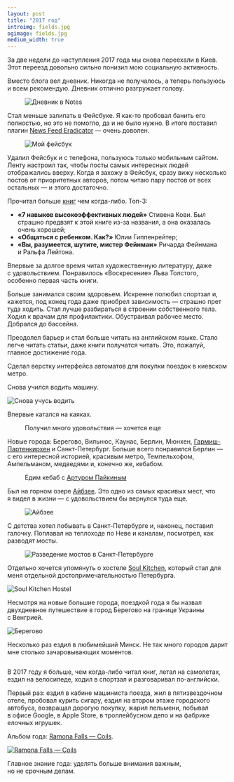 ```yaml
---
layout: post
title: "2017 год"
introimg: fields.jpg
ogimage: fields.jpg
medium_width: true
---
```


<p class="lead">За две недели до наступления 2017 года мы снова переехали в Киев. Этот переезд довольно сильно понизил мою социальную активность.</p>

<!-- more -->

Вместо блога вел дневник. Никогда не получалось, а теперь пользуюсь и всем рекомендую. Дневник отлично разгружает голову.

<figure class="figure figure--screenshot">
  <img src="/i/2017-summary/diary.png" alt="Дневник в Notes">
</figure>

Стал меньше залипать в Фейсбуке. Я как-то пробовал банить его полностью, но это не помогло, да и не было нужно. В итоге поставил плагин [News Feed Eradicator](https://chrome.google.com/webstore/detail/news-feed-eradicator-for/fjcldmjmjhkklehbacihaiopjklihlgg) — очень доволен.

<figure class="figure figure--screenshot">
  <img src="/i/2017-summary/facebook.png" alt="Мой фейсбук">
</figure>

Удалил Фейсбук и с телефона, пользуюсь только мобильным сайтом. Ленту настроил так, чтобы посты самых интересных людей отображались вверху. Когда я захожу в Фейсбук, сразу вижу несколько постов от приоритетных авторов, потом читаю пару постов от всех остальных — и этого достаточно.

Прочитал больше [книг](/lists/books/) чем когда-либо. Топ-3:

- **«7 навыков высокоэффективных людей»** Стивена Кови. Был страшно предвзят к этой книге из-за названия, а она оказалась очень хорошей;
- **«Общаться с ребенком. Как?»** Юлии Гиппенрейтер;
- **«Вы, разумеется, шутите, мистер Фейнман»** Ричарда Фейнмана и Ральфа Лейтона.

Впервые за долгое время читал художественную литературу, даже с удовольствием. Понравилось «Воскресение» Льва Толстого, особенно первая часть книги.

Больше занимался своим здоровьем. Искренне полюбил спортзал и, кажется, под конец года даже приобрел зависимость — страшно прет туда ходить. Стал лучше разбираться в строении собственного тела. Ходил к врачам для профилактики. Обустраивал рабочее место. Добрался до бассейна.

Преодолел барьер и стал больше читать на английском языке. Стало легче читать статьи, даже книги получатся читать. Это, пожалуй, главное достижение года.<!--  С удовольствием читал [Wait But Why](https://waitbutwhy.com). -->

Сделал верстку интерфейса автоматов для покупки поездок в киевском метро.

<!-- ![Киев](/i/2017-summary/train.jpg) -->

Снова учился водить машину.

![Снова учусь водить](/i/2017-summary/vw.jpg)

Впервые катался на каяках.

<figure>
  <img src="/i/2017-summary/kayak.jpg" alt="">
  <figcaption>Получил много удовольствия — хочется еще</figcaption>
</figure>

Новые города: Берегово, Вильнюс, Каунас, Берлин, Мюнхен, [Гармиш-Партенкирхен](https://ru.wikipedia.org/wiki/%D0%93%D0%B0%D1%80%D0%BC%D0%B8%D1%88-%D0%9F%D0%B0%D1%80%D1%82%D0%B5%D0%BD%D0%BA%D0%B8%D1%80%D1%85%D0%B5%D0%BD) и Санкт-Петербург. Больше всего понравился Берлин — с его интересной историей, красивым метро, Темпельхофом, Ампельманом, медведями и, конечно же, кебабом.

<figure>
  <img src="/i/2017-summary/berlin-arturi.jpg" alt="">
  <figcaption>Едим кебаб с <a href="http://arturpaikin.com">Артуром Пайкиным</a></figcaption>
</figure>

Был на горном озере [Айбзее](https://en.wikipedia.org/wiki/Eibsee). Это одно из самых красивых мест, что я видел в жизни — с удовольствием бы вернулся туда еще.

<figure class="figure--wide">
  <img src="/i/2017-summary/eibsee.jpg" alt="Айбзее">
</figure>

С детства хотел побывать в Санкт-Петербурге и, наконец, поставил галочку. Поплавал на теплоходе по Неве и каналам, посмотрел, как разводят мосты.

<figure>
  <img src="/i/2017-summary/bridge.jpg" alt="Разведение мостов в Санкт-Петербурге">
</figure>

Отдельно хочется упомянуть о хостеле [Soul Kitchen](http://www.soulkitchenhostel.com/ru/), который стал для меня отдельной достопримечательностью Петербурга.

![Soul Kitchen Hostel](/i/2017-summary/soulkitchen.jpg)

Несмотря на новые большие города, поездкой года я бы назвал двухдневное путешествие в город Берегово на границе Украины с Венгрией.

![Берегово](/i/2017-summary/beregovo-2.jpg)

Несколько раз ездил в любимейший Минск. Не так много городов дарит мне столько зачаровывающих моментов.

<figure class="figure figure--wide">
  <img src="/i/2017-summary/minsk-whoa.jpg" alt="">
</figure>

В 2017 году я больше, чем когда-либо читал книг, летал на самолетах, ездил на велосипеде, ходил в спортзал и разговаривал по-английски.

Первый раз: ездил в кабине машиниста поезда, жил в пятизвездочном отеле, пробовал курить сигару, ездил на втором этаже городского автобуса, возвращал дорогую покупку, жарил пельмени, побывал в офисе Google, в Apple Store, в троллейбусном депо и на фабрике елочных игрушек.

<!-- Мы наконец-то никуда не переезжали (для сравнения — в 2016 было _три_ переезда).-->

Альбом года: [Ramona Falls — Coils](https://ramonafalls.bandcamp.com/album/coils).

[![Ramona Falls — Coils](/i/2017-summary/coils-2.jpg)](https://ramonafalls.bandcamp.com/album/coils)

Главное знание года: уделять больше внимания важным, но не срочным делам.

<!-- Достижение года: начал читать книги на английском. -->
